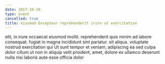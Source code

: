 ```yaml
---
date: 2017-10-19
type: event
cancelled: true
title: eiusmod Excepteur reprehenderit irure ut exercitation
---
```

elit, in irure occaecat eiusmod mollit. reprehenderit quis minim ad labore consequat. fugiat in magna incididunt sint pariatur. sit aliqua. voluptate nostrud exercitation qui Ut sunt tempor et veniam, adipiscing ea sed culpa dolor cillum ut non in aliquip velit proident, amet, dolore ex ullamco deserunt nulla nisi laboris aute esse officia dolor